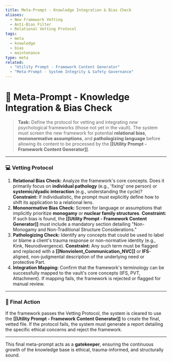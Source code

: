 ```yaml
---
title: Meta-Prompt - Knowledge Integration & Bias Check
aliases:
  - New Framework Vetting
  - Anti-Bias Filter
  - Relational Vetting Protocol
tags:
  - meta
  - knowledge
  - bias
  - maintenance
type: meta
related:
  - "Utility Prompt - Framework Content Generator"
  - "Meta-Prompt - System Integrity & Safety Governance"
---
```


<!-- @format -->

# 🔄 Meta-Prompt - Knowledge Integration & Bias Check

> **Task:** Define the protocol for vetting and integrating _new_ psychological frameworks (those not yet in the vault). The system must screen the new framework for potential **relational bias**, **mononormative assumptions**, and **pathologizing language** before allowing its content to be processed by the **[[Utility Prompt - Framework Content Generator]]**.

---

### 💻 Vetting Protocol

1.  **Relational Bias Check:** Analyze the framework's core concepts. Does it primarily focus on **individual pathology** (e.g., 'fixing' one person) or **systemic/dyadic interaction** (e.g., understanding the cycle)? **Constraint:** If individualistic, the prompt must explicitly define how to shift its application to a relational lens.
2.  **Mononormative Bias Check:** Screen for language or assumptions that implicitly prioritize **monogamy** or **nuclear family structures**. **Constraint:** If such bias is found, the **[[Utility Prompt - Framework Content Generator]]** must include a mandatory section detailing "Non-Monogamy and Non-Traditional Structure Considerations."
3.  **Pathologizing Check:** Identify any concepts that could be used to label or blame a client's trauma response or non-normative identity (e.g., Kink, Neurodivergence). **Constraint:** Any such term must be flagged and replaced with a **[[Nonviolent_Communication_NVC]]** or **IFS**-aligned, non-judgmental description of the underlying need or protective Part.
4.  **Integration Mapping:** Confirm that the framework's terminology can be successfully mapped to the vault's core concepts (IFS, PVT, Attachment). If mapping fails, the framework is rejected or flagged for manual review.

---

### 🚨 Final Action

If the framework passes the Vetting Protocol, the system is cleared to use the **[[Utility Prompt - Framework Content Generator]]** to create the final, vetted file. If the protocol fails, the system must generate a report detailing the specific ethical concerns and reject the framework.

---

This final meta-prompt acts as a **gatekeeper**, ensuring the continuous growth of the knowledge base is ethical, trauma-informed, and structurally sound.
